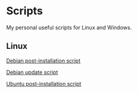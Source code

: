 # Scripts

My personal useful scripts for Linux and Windows.

## Linux

[Debian post-installation script](./Linux/debian_post_install.sh)

[Debian update script](./Linux/debian_update.sh)

[Ubuntu post-installation script](./Linux/ubuntu_post_install.sh)
